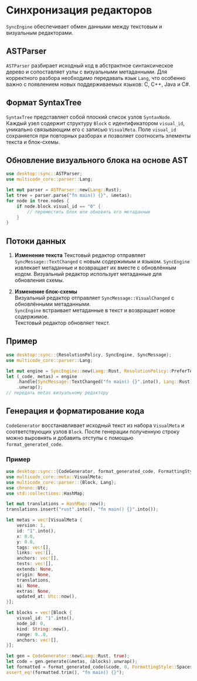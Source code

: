 # Синхронизация редакторов

`SyncEngine` обеспечивает обмен данными между текстовым и визуальным редакторами.

## ASTParser

`ASTParser` разбирает исходный код в абстрактное синтаксическое дерево и сопоставляет узлы
с визуальными метаданными. Для корректного разбора необходимо передавать язык `Lang`,
что особенно важно с появлением новых поддерживаемых языков: C, C++, Java и C#.

## Формат SyntaxTree

`SyntaxTree` представляет собой плоский список узлов `SyntaxNode`. Каждый узел содержит
структуру `Block` с идентификатором `visual_id`, уникально связывающим его с записью
`VisualMeta`. Поле `visual_id` сохраняется при повторных разборах и позволяет
соотносить элементы текста и блок-схемы.

## Обновление визуального блока на основе AST

```rust
use desktop::sync::ASTParser;
use multicode_core::parser::Lang;

let mut parser = ASTParser::new(Lang::Rust);
let tree = parser.parse("fn main() {}", &metas);
for node in tree.nodes {
    if node.block.visual_id == "0" {
        // переместить блок или обновить его метаданные
    }
}
```

## Потоки данных

1. **Изменение текста**
   Текстовый редактор отправляет `SyncMessage::TextChanged` с новым содержимым и языком.
   `SyncEngine` извлекает метаданные и возвращает их вместе с обновлённым кодом.
   Визуальный редактор использует метаданные для обновления схемы.

2. **Изменение блок-схемы**  
   Визуальный редактор отправляет `SyncMessage::VisualChanged` с обновлёнными метаданными.  
   `SyncEngine` встраивает метаданные в текст и возвращает новое содержимое.  
   Текстовый редактор обновляет текст.

## Пример

```rust
use desktop::sync::{ResolutionPolicy, SyncEngine, SyncMessage};
use multicode_core::parser::Lang;

let mut engine = SyncEngine::new(Lang::Rust, ResolutionPolicy::PreferText);
let (_code, metas) = engine
    .handle(SyncMessage::TextChanged("fn main() {}".into(), Lang::Rust))
    .unwrap();
// передать metas визуальному редактору
```

## Генерация и форматирование кода

`CodeGenerator` восстанавливает исходный текст из набора `VisualMeta` и
соответствующих узлов `Block`. После генерации полученную строку можно выровнять
и добавить отступы с помощью `format_generated_code`.

### Пример

```rust
use desktop::sync::{CodeGenerator, format_generated_code, FormattingStyle};
use multicode_core::meta::VisualMeta;
use multicode_core::parser::{Block, Lang};
use chrono::Utc;
use std::collections::HashMap;

let mut translations = HashMap::new();
translations.insert("rust".into(), "fn main() {}".into());

let metas = vec![VisualMeta {
    version: 1,
    id: "1".into(),
    x: 0.0,
    y: 0.0,
    tags: vec![],
    links: vec![],
    anchors: vec![],
    tests: vec![],
    extends: None,
    origin: None,
    translations,
    ai: None,
    extras: None,
    updated_at: Utc::now(),
}];

let blocks = vec![Block {
    visual_id: "1".into(),
    node_id: 0,
    kind: String::new(),
    range: 0..0,
    anchors: vec![],
}];

let gen = CodeGenerator::new(Lang::Rust, true);
let code = gen.generate(&metas, &blocks).unwrap();
let formatted = format_generated_code(&code, 0, FormattingStyle::Spaces, 4);
assert_eq!(formatted.trim(), "fn main() {}");
```
